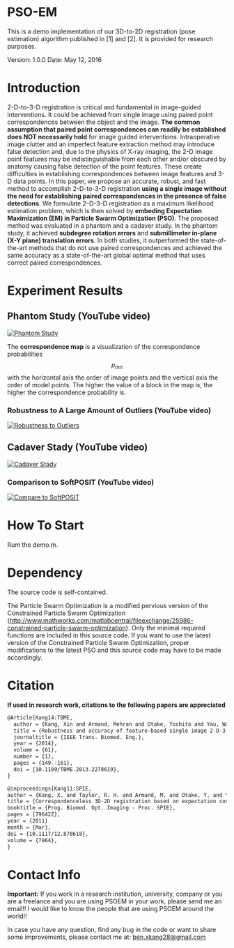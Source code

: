 # PSO-EM

This is a demo implementation of our 3D-to-2D registration (pose estimation) algorithm published in [1] and [2].  It is provided for research purposes.

Version: 1.0.0  Date: May 12, 2016

# Introduction

2-D-to-3-D registration is critical and fundamental in image-guided interventions. It could be achieved from single image using paired point correspondences between the object and the image. **The common assumption that paired point correspondences can readily be established does NOT necessarily hold** for image guided interventions. Intraoperative image clutter and an imperfect feature extraction method may introduce false detection and, due to the physics of X-ray imaging, the 2-D image point features may be indistinguishable from each other and/or obscured by anatomy causing false detection of the point features. These create difficulties in establishing correspondences between image features and 3-D data points. In this paper, we propose an accurate, robust, and fast method to accomplish 2-D-to-3-D registration **using a single image without the need for establishing paired correspondences in the presence of false detections**. We formulate 2-D-3-D registration as a maximum likelihood estimation problem, which is then solved by **embeding Expectation Maximization (EM) in Particle Swarm Optimization (PSO)**. The proposed method was evaluated in a phantom and a cadaver study. In the phantom study, it achieved **subdegree rotation errors** and **submillimeter in-plane (X-Y plane) translation errors**. In both studies, it outperformed the state-of-the-art methods that do not use paired correspondences and achieved the same accuracy as a state-of-the-art global optimal method that uses correct paired correspondences.

# Experiment Results
## Phantom Study (YouTube video)
[![Phantom Study](http://img.youtube.com/vi/XgQBXPwkW1w/0.jpg)](http://www.youtube.com/watch?v=XgQBXPwkW1w "Phantom Study")

The **correspondence map** is a visualization of the correspondence probabilities $$p_{mn}$$ with the horizontal axis the order of image points and the vertical axis the order of model points. The higher the value of a block in the map is, the higher the correspondence probability is.

### Robustness to A Large Amount of Outliers (YouTube video)
[![Robustness to Outliers](http://img.youtube.com/vi/FxADwn2lnqs/0.jpg)](http://www.youtube.com/watch?v=FxADwn2lnqs "Robustness to Outliers")

## Cadaver Stady (YouTube video)
[![Cadaver Stady](http://img.youtube.com/vi/qkwaYUClXhA/0.jpg)](http://www.youtube.com/watch?v=qkwaYUClXhA "Cadaver Stady")

### Comparison to SoftPOSIT (YouTube video)
[![Compare to SoftPOSIT](http://img.youtube.com/vi/crc4_oyl1bc/0.jpg)](http://www.youtube.com/watch?v=crc4_oyl1bc "Comparison to SoftPOSIT")

# How To Start

Rum the demo.m.

# Dependency

The source code is self-contained.

The Particle Swarm Optimization is a modified pervious version of the Constrained Particle Swarm Optimization (http://www.mathworks.com/matlabcentral/fileexchange/25986-constrained-particle-swarm-optimization).  Only the minimal required functions are included in this source code.  If you want to use the latest version of the Constrained Particle Swarm Optimization, proper modifications to the latest PSO and this source code may have to be made accordingly.

# Citation

**If used in research work, citations to the following papers are appreciated**

```latex
@Article{Kang14:TBME,
  author = {Kang, Xin and Armand, Mehran and Otake, Yoshito and Yau, Wai Pan and Cheung, Paul Y S and Hu, Yong and Taylor, Russell H.},
  title = {Robustness and accuracy of feature-based single image 2-D-3-D registration without correspondences for image-guided intervention},
  journaltitle = {IEEE Trans. Biomed. Eng.},
  year = {2014},
  volume = {61},
  number = {1},
  pages = {149--161},
  doi = {10.1109/TBME.2013.2278619},
}

@inproceedings{Kang11:SPIE,
author = {Kang, X. and Taylor, R. H. and Armand, M. and Otake, Y. and Yau, W. P. and Cheung, P. Y. S. and Hu, Y.},
title = {Correspondenceless 3D-2D registration based on expectation conditional maximization},
booktitle = {Prog. Biomed. Opt. Imaging - Proc. SPIE},
pages = {79642Z},
year = {2011}
month = {Mar},
doi = {10.1117/12.878618},
volume = {7964},
}
```

# Contact Info

**Important:** If you work in a research institution, university, company or you are a freelance and you are using PSOEM in your work, please send me an email!! I would like to know the people that are using PSOEM around the world!!

In case you have any question, find any bug in the code or want to share some improvements, please contact me at: ben.xkang28@gmail.com
